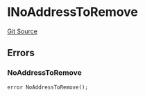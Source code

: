 # INoAddressToRemove
[Git Source](https://github.com/thrackle-io/forte-rules-engine/blob/9e3814d522f1469f798bac69a12de09ee849e2da/src/common/IErrors.sol)


## Errors
### NoAddressToRemove

```solidity
error NoAddressToRemove();
```

